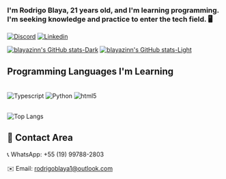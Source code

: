 
### I'm Rodrigo Blaya, 21 years old, and I'm learning programming. I'm seeking knowledge and practice to enter the tech field. 🖥️

[![Discord](https://img.shields.io/badge/Discord-7289DA?style=for-the-badge&logo=discord&logoColor=white)](https://discord.gg/hrG82TVmkM)
[![Linkedin](https://img.shields.io/badge/LinkedIn-0077B5?style=for-the-badge&logo=linkedin&logoColor=white)](https://www.linkedin.com/in/rodrigo-blaya-5102652a3)

[![blayazinn's GitHub stats-Dark](https://github-readme-stats.vercel.app/api?username=blayazinn&show_icons=true&hide_rank=true&theme=dark#gh-dark-mode-only)](https://github.com/anuraghazra/github-readme-stats#gh-dark-mode-only)
[![blayazinn's GitHub stats-Light](https://github-readme-stats.vercel.app/api?username=blayazinn&show_icons=true&hide_rank=true&theme=default#gh-light-mode-only)](https://github.com/anuraghazra/github-readme-stats#gh-light-mode-only)

## Programming Languages I'm Learning


<div style="display: inline_block"><br/>
<img align="center" alt=Typescript src="https://img.shields.io/badge/TypeScript-007ACC?style=for-the-badge&logo=typescript&logoColor=white">
<img align="center" alt=Python src="https://img.shields.io/badge/Python-3776AB?style=for-the-badge&logo=python&logoColor=white">
<img align="center" alt=html5 src="https://img.shields.io/badge/HTML5-E34F26?style=for-the-badge&logo=html5&logoColor=white">
</div>

<br/>

![Top Langs](https://github-readme-stats.vercel.app/api/top-langs/?username=blayazinn&hide_progress=true)

## 📩 Contact Area

📞 WhatsApp: +55 (19) 99788-2803

✉️ Email: rodrigoblaya1@outlook.com


